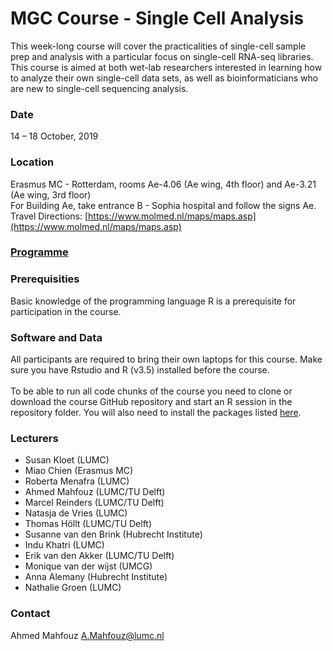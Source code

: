 # MGC Course - Single Cell Analysis

This week-long course will cover the practicalities of single-cell sample prep and analysis with a particular focus on single-cell RNA-seq libraries. This course is aimed at both wet-lab researchers interested in learning how to analyze their own single-cell data sets, as well as bioinformaticians who are new to single-cell sequencing analysis.

### Date
14 – 18 October, 2019

### Location
Erasmus MC - Rotterdam, rooms Ae-4.06 (Ae wing, 4th floor) and Ae-3.21 (Ae wing, 3rd floor)\
For Building Ae, take entrance B - Sophia hospital and follow the signs Ae.\
Travel Directions: [https://www.molmed.nl/maps/maps.asp](https://www.molmed.nl/maps/maps.asp)

### [Programme](Programme.md)

### Prerequisities
Basic knowledge of the programming language R is a prerequisite for participation in the course.

### Software and Data
All participants are required to bring their own laptops for this course. Make sure you have Rstudio and R (v3.5) installed before the course.<br/>   
To be able to run all code chunks of the course you need to clone or download the course GitHub repository and start an R session in the repository folder. You will also need to install the packages listed [here](install_packages.md).

### Lecturers
- Susan Kloet (LUMC)
- Miao Chien (Erasmus MC)
- Roberta Menafra (LUMC)
- Ahmed Mahfouz (LUMC/TU Delft)
- Marcel Reinders (LUMC/TU Delft)
- Natasja de Vries (LUMC)
- Thomas Höllt (LUMC/TU Delft)
- Susanne van den Brink (Hubrecht Institute)
- Indu Khatri (LUMC)
- Erik van den Akker (LUMC/TU Delft)
- Monique van der wijst (UMCG)
- Anna Alemany (Hubrecht Institute)
- Nathalie Groen (LUMC)

### Contact
Ahmed Mahfouz <A.Mahfouz@lumc.nl>
